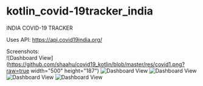 # kotlin_covid-19tracker_india
INDIA COVID-19 TRACKER

Uses API: https://api.covid19india.org/

Screenshots:</br>
![Dashboard View](https://github.com/shaahu/covid19_kotlin/blob/master/res/covid1.png?raw=true width="500" height="187")
![Dashboard View](https://github.com/shaahu/covid19_kotlin/blob/master/res/covid2.png?raw=true)
![Dashboard View](https://github.com/shaahu/covid19_kotlin/blob/master/res/covid3.png?raw=true)
![Dashboard View](https://github.com/shaahu/covid19_kotlin/blob/master/res/covid4.png?raw=true)
![Dashboard View](https://github.com/shaahu/covid19_kotlin/blob/master/res/covid5.png?raw=true)